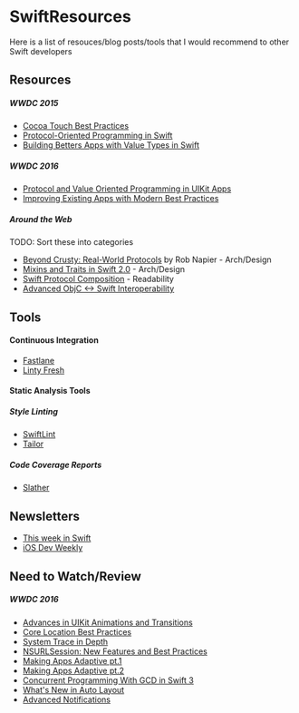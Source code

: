 # SwiftResources

Here is a list of resouces/blog posts/tools that I would recommend to other Swift developers





## Resources

##### WWDC 2015

 * [Cocoa Touch Best Practices](https://developer.apple.com/videos/play/wwdc2015/231/)
 * [Protocol-Oriented Programming in Swift](https://developer.apple.com/videos/play/wwdc2015/408/)
 * [Building Betters Apps with Value Types in Swift](https://developer.apple.com/videos/play/wwdc2015/414/)

##### WWDC 2016

 * [Protocol and Value Oriented Programming in UIKit Apps](https://developer.apple.com/videos/play/wwdc2016/419/)
 * [Improving Existing Apps with Modern Best Practices](https://developer.apple.com/videos/play/wwdc2016/213/)

##### Around the Web

TODO: Sort these into categories

 * [Beyond Crusty: Real-World Protocols](https://www.youtube.com/watch?v=QCxkaTj7QJs) by Rob Napier - Arch/Design
 * [Mixins and Traits in Swift 2.0](http://matthijshollemans.com/2015/07/22/mixins-and-traits-in-swift-2/) - Arch/Design
 * [Swift Protocol Composition](https://www.natashatherobot.com/swift-protocol-composition/) - Readability
 * [Advanced ObjC <-> Swift Interoperability](https://realm.io/news/altconf-nikita-lutsenko-objc-swift-interoperability/)




## Tools

#### Continuous Integration

 * [Fastlane](https://fastlane.tools)
 * [Linty Fresh](https://github.com/lyft/linty_fresh)

#### Static Analysis Tools

##### Style Linting
 * [SwiftLint](https://github.com/realm/SwiftLint)
 * [Tailor](https://tailor.sh)

##### Code Coverage Reports
 * [Slather](https://github.com/SlatherOrg/slather)




## Newsletters

 * [This week in Swift](https://swiftnews.curated.co)
 * [iOS Dev Weekly](http://iosdevweekly.com)





## Need to Watch/Review

##### WWDC 2016

 * [Advances in UIKit Animations and Transitions](https://developer.apple.com/videos/play/wwdc2016/216/)
 * [Core Location Best Practices](https://developer.apple.com/videos/play/wwdc2016/716/)
 * [System Trace in Depth](https://developer.apple.com/videos/play/wwdc2016/411/)
 * [NSURLSession: New Features and Best Practices](https://developer.apple.com/videos/play/wwdc2016/711/)
 * [Making Apps Adaptive pt.1](https://developer.apple.com/videos/play/wwdc2016/222/)
 * [Making Apps Adaptive pt.2](https://developer.apple.com/videos/play/wwdc2016/233/)
 * [Concurrent Programming With GCD in Swift 3](https://developer.apple.com/videos/play/wwdc2016/720/)
 * [What's New in Auto Layout](https://developer.apple.com/videos/play/wwdc2016/236/)
 * [Advanced Notifications](https://developer.apple.com/videos/play/wwdc2016/708/)
